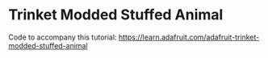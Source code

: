 # Trinket Modded Stuffed Animal

Code to accompany this tutorial:
https://learn.adafruit.com/adafruit-trinket-modded-stuffed-animal
